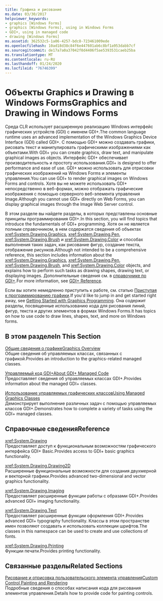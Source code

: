 ```yaml
---
title: Графика и рисование
ms.date: 03/30/2017
helpviewer_keywords:
- graphics [Windows Forms]
- graphics [Windows Forms], using in Windows Forms
- GDI+, using in managed code
- drawing [Windows Forms]
ms.assetid: 362532c5-1a06-4257-bdc8-723461009ede
ms.openlocfilehash: 10ad18d38c84f6e447601ab6c8bf1a953dabb7cf
ms.sourcegitcommit: de17a7a0a37042f0d4406f5ae5393531caeb25ba
ms.translationtype: MT
ms.contentlocale: ru-RU
ms.lasthandoff: 01/24/2020
ms.locfileid: "76746399"
---
```

# <a name="graphics-and-drawing-in-windows-forms"></a><span data-ttu-id="fd46a-102">Объекты Graphics и Drawing в Windows Forms</span><span class="sxs-lookup"><span data-stu-id="fd46a-102">Graphics and Drawing in Windows Forms</span></span>
<span data-ttu-id="fd46a-103">Среда CLR использует расширенную реализацию Windows интерфейс графических устройств (GDI) с именем GDI+.</span><span class="sxs-lookup"><span data-stu-id="fd46a-103">The common language runtime uses an advanced implementation of the Windows Graphics Device Interface (GDI) called GDI+.</span></span> <span data-ttu-id="fd46a-104">С помощью GDI+ можно создавать графики, рисовать текст и манипулировать графическими изображениями как объектами.</span><span class="sxs-lookup"><span data-stu-id="fd46a-104">With GDI+ you can create graphics, draw text, and manipulate graphical images as objects.</span></span> <span data-ttu-id="fd46a-105">Интерфейс GDI+ обеспечивает производительность и простоту использования.</span><span class="sxs-lookup"><span data-stu-id="fd46a-105">GDI+ is designed to offer performance and ease of use.</span></span> <span data-ttu-id="fd46a-106">GDI+ можно использовать для отрисовки графических изображений на Windows Forms и элементы управления.</span><span class="sxs-lookup"><span data-stu-id="fd46a-106">You can use GDI+ to render graphical images on Windows Forms and controls.</span></span> <span data-ttu-id="fd46a-107">Хотя вы не можете использовать GDI+ непосредственно в веб-формах, можно отображать графические изображения с помощью серверного веб-элемента управления Image.</span><span class="sxs-lookup"><span data-stu-id="fd46a-107">Although you cannot use GDI+ directly on Web Forms, you can display graphical images through the Image Web Server control.</span></span>  
  
 <span data-ttu-id="fd46a-108">В этом разделе вы найдете разделы, в которых представлены основные принципы программирования GDI+.</span><span class="sxs-lookup"><span data-stu-id="fd46a-108">In this section, you will find topics that introduce the fundamentals of GDI+ programming.</span></span> <span data-ttu-id="fd46a-109">Хотя он не является полным справочником, в нем содержатся сведения об объектах <xref:System.Drawing.Graphics>, <xref:System.Drawing.Pen>, <xref:System.Drawing.Brush> и <xref:System.Drawing.Color> и способах выполнения таких задач, как рисование фигур, создание текста, отображение рисунков.</span><span class="sxs-lookup"><span data-stu-id="fd46a-109">Although not intended to be a comprehensive reference, this section includes information about the <xref:System.Drawing.Graphics>, <xref:System.Drawing.Pen>, <xref:System.Drawing.Brush>, and <xref:System.Drawing.Color> objects, and explains how to perform such tasks as drawing shapes, drawing text, or displaying images.</span></span> <span data-ttu-id="fd46a-110">Дополнительные сведения см. в [справочнике по GDI+](/windows/desktop/gdiplus/-gdiplus-class-gdi-reference).</span><span class="sxs-lookup"><span data-stu-id="fd46a-110">For more information, see [GDI+ Reference](/windows/desktop/gdiplus/-gdiplus-class-gdi-reference).</span></span>  
  
 <span data-ttu-id="fd46a-111">Если вы хотите немедленно приступить к работе, см. статью [Приступая к программированию графики](getting-started-with-graphics-programming.md).</span><span class="sxs-lookup"><span data-stu-id="fd46a-111">If you'd like to jump in and get started right away, see [Getting Started with Graphics Programming](getting-started-with-graphics-programming.md).</span></span> <span data-ttu-id="fd46a-112">Она содержит разделы, посвященные использованию кода для рисования линий, фигур, текста и других элементов в формах Windows Forms.</span><span class="sxs-lookup"><span data-stu-id="fd46a-112">It has topics on how to use code to draw lines, shapes, text, and more on Windows forms.</span></span>  
  
## <a name="in-this-section"></a><span data-ttu-id="fd46a-113">В этом разделе</span><span class="sxs-lookup"><span data-stu-id="fd46a-113">In This Section</span></span>  
 [<span data-ttu-id="fd46a-114">Общие сведения о графике</span><span class="sxs-lookup"><span data-stu-id="fd46a-114">Graphics Overview</span></span>](graphics-overview-windows-forms.md)  
 <span data-ttu-id="fd46a-115">Общие сведения об управляемых классах, связанных с графикой.</span><span class="sxs-lookup"><span data-stu-id="fd46a-115">Provides an introduction to the graphics-related managed classes.</span></span>  
  
 [<span data-ttu-id="fd46a-116">Управляемый код GDI+</span><span class="sxs-lookup"><span data-stu-id="fd46a-116">About GDI+ Managed Code</span></span>](about-gdi-managed-code.md)  
 <span data-ttu-id="fd46a-117">Предоставляет сведения об управляемых классах GDI+.</span><span class="sxs-lookup"><span data-stu-id="fd46a-117">Provides information about the managed GDI+ classes.</span></span>  
  
 [<span data-ttu-id="fd46a-118">Использование управляемых графических классов</span><span class="sxs-lookup"><span data-stu-id="fd46a-118">Using Managed Graphics Classes</span></span>](using-managed-graphics-classes.md)  
 <span data-ttu-id="fd46a-119">Демонстрирует выполнение различных задач с помощью управляемых классов GDI+.</span><span class="sxs-lookup"><span data-stu-id="fd46a-119">Demonstrates how to complete a variety of tasks using the GDI+ managed classes.</span></span>  
  
## <a name="reference"></a><span data-ttu-id="fd46a-120">Справочные сведения</span><span class="sxs-lookup"><span data-stu-id="fd46a-120">Reference</span></span>  
 <xref:System.Drawing>  
 <span data-ttu-id="fd46a-121">Предоставляет доступ к функциональным возможностям графического интерфейса GDI+ Basic.</span><span class="sxs-lookup"><span data-stu-id="fd46a-121">Provides access to GDI+ basic graphics functionality.</span></span>  
  
 <xref:System.Drawing.Drawing2D>  
 <span data-ttu-id="fd46a-122">Расширенные функциональные возможности для создания двухмерной и векторной графики.</span><span class="sxs-lookup"><span data-stu-id="fd46a-122">Provides advanced two-dimensional and vector graphics functionality.</span></span>  
  
 <xref:System.Drawing.Imaging>  
 <span data-ttu-id="fd46a-123">Предоставляет расширенные функции работы с образами GDI+.</span><span class="sxs-lookup"><span data-stu-id="fd46a-123">Provides advanced GDI+ imaging functionality.</span></span>  
  
 <xref:System.Drawing.Text>  
 <span data-ttu-id="fd46a-124">Предоставляет расширенные функции оформления GDI+.</span><span class="sxs-lookup"><span data-stu-id="fd46a-124">Provides advanced GDI+ typography functionality.</span></span> <span data-ttu-id="fd46a-125">Классы в этом пространстве имен позволяют создавать и использовать коллекции шрифтов.</span><span class="sxs-lookup"><span data-stu-id="fd46a-125">The classes in this namespace can be used to create and use collections of fonts.</span></span>  
  
 <xref:System.Drawing.Printing>  
 <span data-ttu-id="fd46a-126">Функции печати.</span><span class="sxs-lookup"><span data-stu-id="fd46a-126">Provides printing functionality.</span></span>  
  
## <a name="related-sections"></a><span data-ttu-id="fd46a-127">Связанные разделы</span><span class="sxs-lookup"><span data-stu-id="fd46a-127">Related Sections</span></span>  
 [<span data-ttu-id="fd46a-128">Рисование и отрисовка пользовательского элемента управления</span><span class="sxs-lookup"><span data-stu-id="fd46a-128">Custom Control Painting and Rendering</span></span>](../controls/custom-control-painting-and-rendering.md)  
 <span data-ttu-id="fd46a-129">Подробные сведения о способах написания кода для рисования элементов управления.</span><span class="sxs-lookup"><span data-stu-id="fd46a-129">Details how to provide code for painting controls.</span></span>
